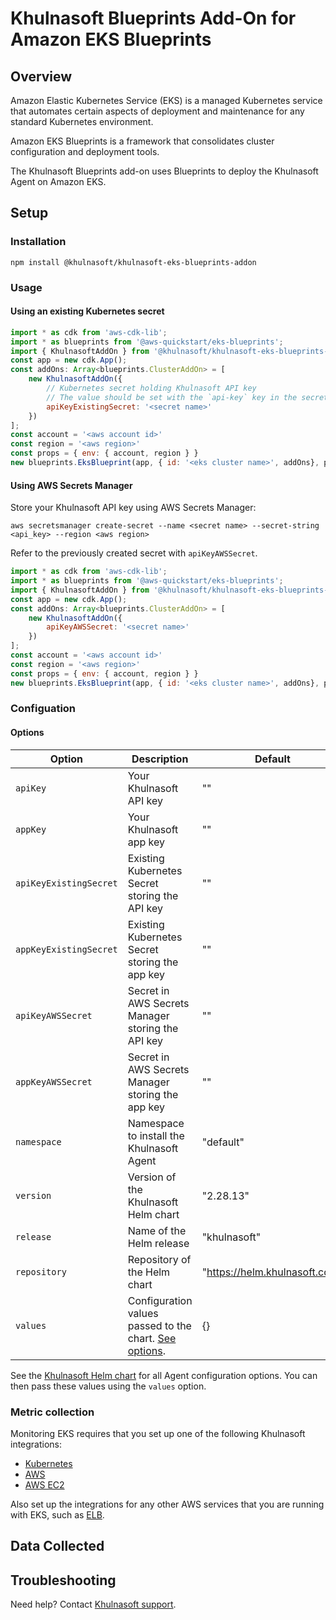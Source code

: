 # Khulnasoft Blueprints Add-On for Amazon EKS Blueprints

## Overview

Amazon Elastic Kubernetes Service (EKS) is a managed Kubernetes service that automates certain aspects of deployment and maintenance for any standard Kubernetes environment. 

Amazon EKS Blueprints is a framework that consolidates cluster configuration and deployment tools.

The Khulnasoft Blueprints add-on uses Blueprints to deploy the Khulnasoft Agent on Amazon EKS.

## Setup

### Installation

```
npm install @khulnasoft/khulnasoft-eks-blueprints-addon
```

### Usage

#### Using an existing Kubernetes secret

```js
import * as cdk from 'aws-cdk-lib';
import * as blueprints from '@aws-quickstart/eks-blueprints';
import { KhulnasoftAddOn } from '@khulnasoft/khulnasoft-eks-blueprints-addon';
const app = new cdk.App();
const addOns: Array<blueprints.ClusterAddOn> = [
    new KhulnasoftAddOn({
        // Kubernetes secret holding Khulnasoft API key
        // The value should be set with the `api-key` key in the secret object.
        apiKeyExistingSecret: '<secret name>'
    })
];
const account = '<aws account id>'
const region = '<aws region>'
const props = { env: { account, region } }
new blueprints.EksBlueprint(app, { id: '<eks cluster name>', addOns}, props)
```

#### Using AWS Secrets Manager
Store your Khulnasoft API key using AWS Secrets Manager:

```
aws secretsmanager create-secret --name <secret name> --secret-string <api_key> --region <aws region>
```

Refer to the previously created secret with `apiKeyAWSSecret`.

```js
import * as cdk from 'aws-cdk-lib';
import * as blueprints from '@aws-quickstart/eks-blueprints';
import { KhulnasoftAddOn } from '@khulnasoft/khulnasoft-eks-blueprints-addon';
const app = new cdk.App();
const addOns: Array<blueprints.ClusterAddOn> = [
    new KhulnasoftAddOn({
        apiKeyAWSSecret: '<secret name>'
    })
];
const account = '<aws account id>'
const region = '<aws region>'
const props = { env: { account, region } }
new blueprints.EksBlueprint(app, { id: '<eks cluster name>', addOns}, props)
```

### Configuation

#### Options

| Option                  |Description                                          | Default                       |
|-------------------------|-----------------------------------------------------|-------------------------------|
| `apiKey`                | Your Khulnasoft API key                                | ""                            |
| `appKey`                | Your Khulnasoft app key                                | ""                            |
| `apiKeyExistingSecret`  | Existing Kubernetes Secret storing the API key      | ""                            |
| `appKeyExistingSecret`  | Existing Kubernetes Secret storing the app key      | ""                            |
| `apiKeyAWSSecret`       | Secret in AWS Secrets Manager storing the API key   | ""                            |
| `appKeyAWSSecret`       | Secret in AWS Secrets Manager storing the app key   | ""                            |
| `namespace`             | Namespace to install the Khulnasoft Agent              | "default"                     |
| `version`               | Version of the Khulnasoft Helm chart                   | "2.28.13"                     |
| `release`               | Name of the Helm release                            | "khulnasoft"                     |
| `repository`            | Repository of the Helm chart                        | "https://helm.khulnasoft.com"  |
| `values`                | Configuration values passed to the chart. [See options][2]. | {}                            |


See the [Khulnasoft Helm chart][2] for all Agent configuration options. You can then pass these values using the `values` option.

### Metric collection

Monitoring EKS requires that you set up one of the following Khulnasoft integrations:

- [Kubernetes][4]
- [AWS][5]
- [AWS EC2][6]

Also set up the integrations for any other AWS services that you are running with EKS, such as [ELB][3].

## Data Collected


## Troubleshooting

Need help? Contact [Khulnasoft support][1].

[1]: https://docs.khulnasoft.com/help/
[2]: https://github.com/KhulnaSoft/helm-charts/tree/main/charts/khulnasoft#all-configuration-options
[3]: https://docs.khulnasoft.com/integrations/amazon_elb/
[4]: https://docs.khulnasoft.com/integrations/kubernetes/
[5]: https://docs.khulnasoft.com/integrations/amazon_web_services/
[6]: https://docs.khulnasoft.com/integrations/amazon_ec2/